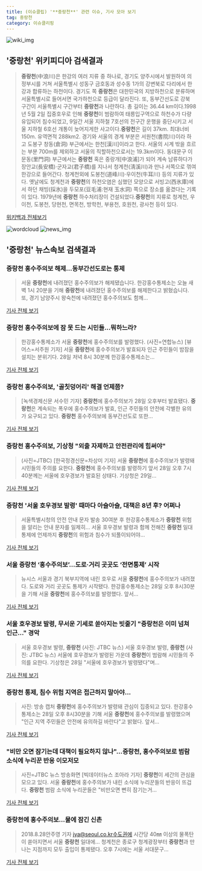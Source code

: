 ```yaml
---
title: (이슈클립) '**중랑천**' 관련 이슈, 기사 모아 보기
tag: 중랑천
category: 이슈클리핑
---
```

![wiki_img](https://user-images.githubusercontent.com/42597476/44503234-41136a80-a6d0-11e8-9071-6fc6418eafe4.png)
## **'**중랑천**'** 위키피디아 검색결과
>**중랑천**(中浪川)은 한강의 여러 지류 중 하나로, 경기도 양주시에서 발원하여 의정부시를 거쳐 서울특별시 성동구 금호동과 성수동 1가의 강변북로 다리에서 한강과 합류하는 하천이다. 경기도 쪽 **중랑천**은 대한민국의 지방하천으로 분류하며 서울특별시로 들어서면 국가하천으로 등급이 달라진다. 또, 동부간선도로 강북 구간이 서울특별시 구간부터 **중랑천**과 나란하다. 총 길이는 36.44 km이다.1998년 5월 2일 집중호우로 인해 **중랑천**이 범람하여 태릉입구역으로 하천수가 다량 유입되어 침수되었고, 9일간 서울 지하철 7호선의 전구간 운행을 중단시키고 서울 지하철 6호선 개통이 늦어지게한 사고이다.**중랑천**은 길이 37km. 최대너비 150m. 유역면적 288km2. 경기와 서울의 경계 부분은 서원천(書院川)이라 하고 도봉구 창동(倉洞) 부근에서는 한천[漢川]이라고 한다. 서울의 시계 밖을 흐르는 부분 700m를 제외하고 서울의 직할하천으로서는 19.3km이다. 동대문구 이문동(里門洞) 부근에서는 **중랑천** 혹은 중랑개[中浪浦]가 되어 계속 남류하다가 장안교(長安橋)·군자교(君子橋)를 지나서 청계천(淸溪川)과 만나 서쪽으로 꺾여 한강으로 들어간다. 청계천외에 도봉천(道峰川)·우이천(牛耳川) 등의 지류가 있다. 옛날에도 청계천과 **중랑천**의 하천오염은 심했던 모양으로 서빙고(西氷庫)에서 하던 채빙(採氷)을 두모포(豆毛浦:현재 玉水洞) 쪽으로 장소를 옮겼다는 기록이 있다. 1979년에 **중랑천** 하수처리장이 건설되었다.**중랑천**의 지류로 청계천, 우이천, 도봉천, 당현천, 면목천, 방학천, 부용천, 호원천, 광사천 등이 있다.

<a href="https://ko.wikipedia.org/wiki/중랑천" target="_blank">위키백과 전체보기</a>

![wordcloud](https://s3.ap-northeast-2.amazonaws.com/lyrics101-wordcloud/2018-08-29-1535479711.png)
![news_img](https://user-images.githubusercontent.com/42597476/44507050-1206f400-a6e4-11e8-8d98-7ffbfebb353f.png)
## **'**중랑천**'** 뉴스속보 검색결과
### **중랑천** 홍수주의보 해제...동부간선도로는 통제

>서울 **중랑천**에 내려졌던 홍수주의보가 해제됐습니다. 한강홍수통제소는 오늘 새벽 1시 20분을 기해 **중랑천**에 내려졌던 홍수주의보를 해제한다고 밝혔습니다. 또, 경기 남양주시 왕숙천에 내려졌던 홍수주의보도 함께...

<a href="http://www.ytn.co.kr/_ln/0102_201808290222328188" target="_blank">기사 전체 보기</a>

### **중랑천** 홍수주의보에 잠 못 드는 시민들…뭐하느라?

>한강홍수통제소가 서울 **중랑천**에 홍수주의보를 발령했다. (사진=연합뉴스) [뷰어스=서주원 기자] 서울 **중랑천**에 홍수주의보가 발효되자 인근 주민들이 밤잠을 설치는 분위기다.   28일 저녁 8시 30분께 한강홍수통제소는...

<a href="http://viewers.heraldcorp.com/news/articleView.html?idxno=18854" target="_blank">기사 전체 보기</a>

### **중랑천** 홍수주의보, '골칫덩어리' 해결 언제쯤?

>[녹색경제신문 서수민 기자] **중랑천**에 홍수주의보가 28일 오후부터 발효됐다. **중랑천**은 계속되는 폭우에 홍수주의보가 발효, 인근 주민들의 안전에 각별한 유의가 요구되고 있다. **중랑천** 홍수주의보에 동부간선도로 또한...

<a href="http://www.greened.kr/news/articleView.html?idxno=73324" target="_blank">기사 전체 보기</a>

### **중랑천** 홍수주의보, 기상청 "외출 자제하고 안전관리에 힘써야"

>(사진=JTBC) [한국정경신문=차상미 기자] 서울 **중랑천**에 홍수주의보가 발령돼 시민들의 주의를 요한다. **중랑천**에 홍수주의보를 발령하기 앞서 28일 오후 7시40분께는 서울에 호우경보가 발효된 상태다. 기상청은 29일...

<a href="http://kpenews.com/Board.aspx?BoardNo=18244" target="_blank">기사 전체 보기</a>

### **중랑천** '서울 호우경보 발령' 때마다 아슬아슬, 대책은 8년 후? 어쩌나

>서울특별시청의 안전 안내 문자 발송 30여분 후 한강홍수통제소가 **중랑천** 위험을 알리는 안내 문자를 일제히... 서울 호우경보 발령과 함께 전해진 **중랑천** 일대 통제에 언제까지 **중랑천**의 위험과 침수가 되풀이되어야...

<a href="http://www.ecomedia.co.kr/news/newsview.php?ncode=1065623682475130" target="_blank">기사 전체 보기</a>

### 서울 **중랑천** ‘홍수주의보’…도로·거리 곳곳도 ‘전면통제’ 시작

>뉴시스 서울과 경기 북부지역에 내린 호우로 서울 **중랑천**에 홍수주의보가 내려졌다. 도로와 거리 곳곳도 통제가 시작됐다. 한강홍수통제소는 28일 오후 8시30분을 기해 서울 **중랑천**에 홍수주의보를 발령했다. 앞서...

<a href="http://news.kmib.co.kr/article/view.asp?arcid=0012638253&code=61121111&cp=nv" target="_blank">기사 전체 보기</a>

### 서울 호우경보 발령, 무서운 기세로 쏟아지는 빗줄기 "**중랑천**은 이미 넘쳐 인근…" 경악

>서울 호우경보 발령, **중랑천** (사진: JTBC 뉴스) 서울 호우경보 발령, **중랑천** (사진: JTBC 뉴스) 서울에 호우경보가 발령된 가운데 **중랑천**이 범람해 시민들의 주의를 요한다. 기상청은 28일 "서울에 호우경보가 발령됐다"며...

<a href="http://www.dtnews24.com/news/articleView.html?idxno=523889" target="_blank">기사 전체 보기</a>

### **중랑천** 통제, 침수 위험 지역은 접근하지 말아야...

>사진: 방송 캡처 **중랑천**에 홍수주의보가 발령돼 관심이 집중되고 있다. 한강홍수통제소는 28일 오후 8시30분을 기해 서울 **중랑천**에 홍수주의보를 발령했으며 "인근 지역 주민들은 안전에 유의하길 바란다"고 밝혔다. 앞서...

<a href="http://www.gukjenews.com/news/articleView.html?idxno=982095" target="_blank">기사 전체 보기</a>

### "비만 오면 잠기는데 대책이 필요하지 않나"...**중랑천**, 홍수주의보로 범람 소식에 누리꾼 반응 이모저모

>사진=JTBC 뉴스 방송화면 [빅데이터뉴스 조아라 기자] **중랑천**이 세간의 관심을 모으고 있다. 서울 **중랑천**에 홍수주의보가 내린 소식에 누리꾼들의 반응이 뜨겁다. **중랑천** 범람 소식에 누리꾼들은 "비만오면 뻔히 잠기는거...

<a href="http://www.thebigdata.co.kr/view.php?ud=201808282337385560c2f6b121bc_23" target="_blank">기사 전체 보기</a>

### **중랑천**에 홍수주의보…물에 잠긴 신촌

>2018.8.28안주영 기자 jya@seoul.co.kr수도권에 시간당 40㎜ 이상의 물폭탄이 쏟아지면서 서울 **중랑천** 일대에... 청계천은 종로구 청계광장부터 **중랑천**과 만나는 지점까지 모두 출입이 통제됐다. 오후 7시에는 서울 서대문구...

<a href="http://www.seoul.co.kr/news/newsView.php?id=20180828500141&wlog_tag3=naver" target="_blank">기사 전체 보기</a>


